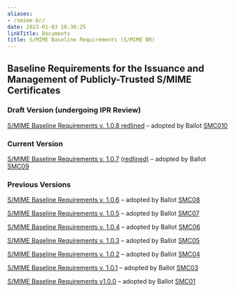 ```yaml
---
aliases:
- /smime-br/
date: 2023-01-03 16:36:25
linkTitle: Documents
title: S/MIME Baseline Requirements (S/MIME BR)
---
```


## Baseline Requirements for the Issuance and Management of Publicly-Trusted S/MIME Certificates 

### Draft Version (undergoing IPR Review)

[S/MIME Baseline Requirements v. 1.0.8 redlined][17] – adopted by Ballot [SMC010][18]


### Current Version 

[S/MIME Baseline Requirements v. 1.0.7][19] [(redlined)][15] – adopted by Ballot [SMC09][16]


### Previous Versions 

[S/MIME Baseline Requirements v. 1.0.6][13] – adopted by Ballot [SMC08][14]

[S/MIME Baseline Requirements v. 1.0.5][11] – adopted by Ballot [SMC07][12]

[S/MIME Baseline Requirements v. 1.0.4][9] – adopted by Ballot [SMC06][10]

[S/MIME Baseline Requirements v. 1.0.3][6] – adopted by Ballot [SMC05][7]

[S/MIME Baseline Requirements v. 1.0.2][1] – adopted by Ballot [SMC04][2]

[S/MIME Baseline Requirements v. 1.0.1][3] – adopted by Ballot [SMC03][8]

[S/MIME Baseline Requirements v1.0.0][4] – adopted by Ballot [SMC01][5]

[1]: /uploads/CA-Browser-Forum-SMIMEBR-1.0.2.pdf
[2]: /2023/12/08/ballot-smc04-addition-of-etsi-ts-119-411-6-to-audit-standards/
[3]: /uploads/CA-Browser-Forum-SMIMEBR-1.0.1.pdf
[4]: /uploads/CA-Browser-Forum-SMIMEBR-1.0.0.pdf
[5]: /2023/01/01/smc-001-adopt-s-mime-baseline-requirements-v1-0-0/
[6]: /uploads/CA-Browser-Forum-SMIMEBR-1.0.3.pdf
[7]: /2024/01/08/ballot-smc05-adoption-of-caa-for-s-mime/
[8]: /2023/07/11/ballot-smc03-corrections-and-clarifications-for-s-mime-baseline-requirements/
[9]: /uploads/CA-Browser-Forum-SMIMEBR-1.0.4.pdf
[10]: /2024/03/26/ballot-smc06-post-implementation-clarification-and-corrections/
[11]: /uploads/CA-Browser-Forum-SMIMEBR-1.0.5.pdf
[12]: /2024/05/24/ballot-smc07-align-logging-requirement-and-key-escrow-clarification/
[13]: /uploads/CA-Browser-Forum-SMIMEBR-1.0.6.pdf
[14]: /2024/07/15/ballot-smc08-deprecate-legacy-generation-profiles-and-minor-updates/
[15]: /2024/2024-10-23-SMCWG-ballot-SMC09/CA-Browser-Forum-SMIMEBR-1.0.7-Redline.pdf
[16]: /2024/2024-10-09-SMCWG-ballot-SMC09/
[17]: /2024/11/07/ballot-smc010-introduction-of-multi-perspective-issuance-corroboration/CA-Browser-Forum-SMIMEBR-1.0.8-Redline.pdf
[18]: /2024/11/07/ballot-smc010-introduction-of-multi-perspective-issuance-corroboration/
[19]: /uploads/CA-Browser-Forum-SMIMEBR-1.0.7.pdf